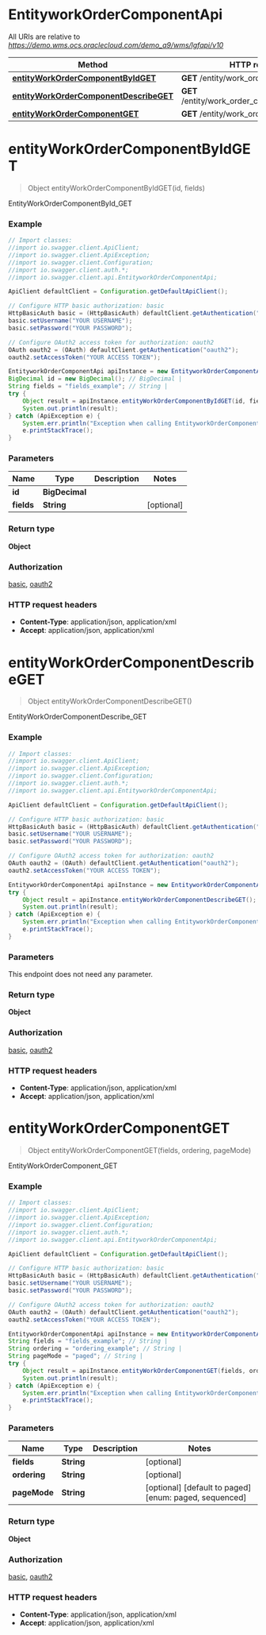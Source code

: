 # EntityworkOrderComponentApi

All URIs are relative to *https://demo.wms.ocs.oraclecloud.com/demo_a9/wms/lgfapi/v10*

Method | HTTP request | Description
------------- | ------------- | -------------
[**entityWorkOrderComponentByIdGET**](EntityworkOrderComponentApi.md#entityWorkOrderComponentByIdGET) | **GET** /entity/work_order_component/{id} | EntityWorkOrderComponentById_GET
[**entityWorkOrderComponentDescribeGET**](EntityworkOrderComponentApi.md#entityWorkOrderComponentDescribeGET) | **GET** /entity/work_order_component/describe | EntityWorkOrderComponentDescribe_GET
[**entityWorkOrderComponentGET**](EntityworkOrderComponentApi.md#entityWorkOrderComponentGET) | **GET** /entity/work_order_component | EntityWorkOrderComponent_GET


<a name="entityWorkOrderComponentByIdGET"></a>
# **entityWorkOrderComponentByIdGET**
> Object entityWorkOrderComponentByIdGET(id, fields)

EntityWorkOrderComponentById_GET



### Example
```java
// Import classes:
//import io.swagger.client.ApiClient;
//import io.swagger.client.ApiException;
//import io.swagger.client.Configuration;
//import io.swagger.client.auth.*;
//import io.swagger.client.api.EntityworkOrderComponentApi;

ApiClient defaultClient = Configuration.getDefaultApiClient();

// Configure HTTP basic authorization: basic
HttpBasicAuth basic = (HttpBasicAuth) defaultClient.getAuthentication("basic");
basic.setUsername("YOUR USERNAME");
basic.setPassword("YOUR PASSWORD");

// Configure OAuth2 access token for authorization: oauth2
OAuth oauth2 = (OAuth) defaultClient.getAuthentication("oauth2");
oauth2.setAccessToken("YOUR ACCESS TOKEN");

EntityworkOrderComponentApi apiInstance = new EntityworkOrderComponentApi();
BigDecimal id = new BigDecimal(); // BigDecimal | 
String fields = "fields_example"; // String | 
try {
    Object result = apiInstance.entityWorkOrderComponentByIdGET(id, fields);
    System.out.println(result);
} catch (ApiException e) {
    System.err.println("Exception when calling EntityworkOrderComponentApi#entityWorkOrderComponentByIdGET");
    e.printStackTrace();
}
```

### Parameters

Name | Type | Description  | Notes
------------- | ------------- | ------------- | -------------
 **id** | **BigDecimal**|  |
 **fields** | **String**|  | [optional]

### Return type

**Object**

### Authorization

[basic](../README.md#basic), [oauth2](../README.md#oauth2)

### HTTP request headers

 - **Content-Type**: application/json, application/xml
 - **Accept**: application/json, application/xml

<a name="entityWorkOrderComponentDescribeGET"></a>
# **entityWorkOrderComponentDescribeGET**
> Object entityWorkOrderComponentDescribeGET()

EntityWorkOrderComponentDescribe_GET



### Example
```java
// Import classes:
//import io.swagger.client.ApiClient;
//import io.swagger.client.ApiException;
//import io.swagger.client.Configuration;
//import io.swagger.client.auth.*;
//import io.swagger.client.api.EntityworkOrderComponentApi;

ApiClient defaultClient = Configuration.getDefaultApiClient();

// Configure HTTP basic authorization: basic
HttpBasicAuth basic = (HttpBasicAuth) defaultClient.getAuthentication("basic");
basic.setUsername("YOUR USERNAME");
basic.setPassword("YOUR PASSWORD");

// Configure OAuth2 access token for authorization: oauth2
OAuth oauth2 = (OAuth) defaultClient.getAuthentication("oauth2");
oauth2.setAccessToken("YOUR ACCESS TOKEN");

EntityworkOrderComponentApi apiInstance = new EntityworkOrderComponentApi();
try {
    Object result = apiInstance.entityWorkOrderComponentDescribeGET();
    System.out.println(result);
} catch (ApiException e) {
    System.err.println("Exception when calling EntityworkOrderComponentApi#entityWorkOrderComponentDescribeGET");
    e.printStackTrace();
}
```

### Parameters
This endpoint does not need any parameter.

### Return type

**Object**

### Authorization

[basic](../README.md#basic), [oauth2](../README.md#oauth2)

### HTTP request headers

 - **Content-Type**: application/json, application/xml
 - **Accept**: application/json, application/xml

<a name="entityWorkOrderComponentGET"></a>
# **entityWorkOrderComponentGET**
> Object entityWorkOrderComponentGET(fields, ordering, pageMode)

EntityWorkOrderComponent_GET



### Example
```java
// Import classes:
//import io.swagger.client.ApiClient;
//import io.swagger.client.ApiException;
//import io.swagger.client.Configuration;
//import io.swagger.client.auth.*;
//import io.swagger.client.api.EntityworkOrderComponentApi;

ApiClient defaultClient = Configuration.getDefaultApiClient();

// Configure HTTP basic authorization: basic
HttpBasicAuth basic = (HttpBasicAuth) defaultClient.getAuthentication("basic");
basic.setUsername("YOUR USERNAME");
basic.setPassword("YOUR PASSWORD");

// Configure OAuth2 access token for authorization: oauth2
OAuth oauth2 = (OAuth) defaultClient.getAuthentication("oauth2");
oauth2.setAccessToken("YOUR ACCESS TOKEN");

EntityworkOrderComponentApi apiInstance = new EntityworkOrderComponentApi();
String fields = "fields_example"; // String | 
String ordering = "ordering_example"; // String | 
String pageMode = "paged"; // String | 
try {
    Object result = apiInstance.entityWorkOrderComponentGET(fields, ordering, pageMode);
    System.out.println(result);
} catch (ApiException e) {
    System.err.println("Exception when calling EntityworkOrderComponentApi#entityWorkOrderComponentGET");
    e.printStackTrace();
}
```

### Parameters

Name | Type | Description  | Notes
------------- | ------------- | ------------- | -------------
 **fields** | **String**|  | [optional]
 **ordering** | **String**|  | [optional]
 **pageMode** | **String**|  | [optional] [default to paged] [enum: paged, sequenced]

### Return type

**Object**

### Authorization

[basic](../README.md#basic), [oauth2](../README.md#oauth2)

### HTTP request headers

 - **Content-Type**: application/json, application/xml
 - **Accept**: application/json, application/xml

